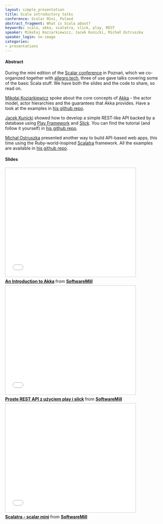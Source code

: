 ```yaml
---
layout: simple_presentation
title: Scala introductory talks
conference: Scalar Mini, Poland
abstract_fragment: What is Scala about?
keywords: scala, akka, scalatra, slick, play, REST
speaker: Mikołaj Koziarkiewicz, Jacek Kunicki, Michał Ostruszka
speaker_login: no-image
categories:
- presentations
---
```


#### Abstract

During the mini edition of the [Scalar conference](http://scalar-conf.com/) in Poznań, which we co-organized together with [allegro.tech](http://allegrotech.io/), three of use gave talks covering some of the basic Scala stuff. We have both the slides and the code to share, so read on.

[Mikołaj Koziarkiewicz](http://xn--mikoak-6db.net) spoke about the core concepts of [Akka](http://akka.io/) - the actor model, actor hierarchies and the guarantees that Akka provides. Have a look at the examples in [his github repo](https://github.com/mikolak-net/akka-intro-prez). 

[Jacek Kunicki](https://twitter.com/rucek) showed how to develop a simple REST-like API backed by a database using [Play Framework](https://www.playframework.com/) and [Slick](http://slick.typesafe.com/). You can find the tutorial (and follow it yourself) in [his github repo](https://github.com/rucek/play-slick-quickstart). 

[Michał Ostruszka](https://twitter.com/mostruszka) presented another way to build API-based web apps, this time using the Ruby-world-inspired [Scalatra](http://www.scalatra.org/) framework. All the examples are available in [his github repo](https://github.com/mostr/scalatra-demo-scalar-mini). 

#### Slides

<iframe src="//www.slideshare.net/slideshow/embed_code/key/Mcw6TxQ5DprM4r" width="425" height="355" frameborder="0" marginwidth="0" marginheight="0" scrolling="no" style="border:1px solid #CCC; border-width:1px; margin-bottom:5px; max-width: 100%;" allowfullscreen> </iframe> <div style="margin-bottom:5px"> <strong> <a href="//www.slideshare.net/SoftwareMill/introduction-to-akka-47533571" title="An Introduction to Akka" target="_blank">An Introduction to Akka</a> </strong> from <strong><a href="//www.slideshare.net/SoftwareMill" target="_blank">SoftwareMill</a></strong> </div>

<iframe src="//www.slideshare.net/slideshow/embed_code/key/GcZyvmtSclhO7D" width="425" height="355" frameborder="0" marginwidth="0" marginheight="0" scrolling="no" style="border:1px solid #CCC; border-width:1px; margin-bottom:5px; max-width: 100%;" allowfullscreen> </iframe> <div style="margin-bottom:5px"> <strong> <a href="//www.slideshare.net/SoftwareMill/proste-rest-api-z-uzyciem-play-i-slick" title="Proste REST API z użyciem play i slick" target="_blank">Proste REST API z użyciem play i slick</a> </strong> from <strong><a href="//www.slideshare.net/SoftwareMill" target="_blank">SoftwareMill</a></strong> </div>

<iframe src="//www.slideshare.net/slideshow/embed_code/key/Blz0tl4svsHRoc" width="425" height="355" frameborder="0" marginwidth="0" marginheight="0" scrolling="no" style="border:1px solid #CCC; border-width:1px; margin-bottom:5px; max-width: 100%;" allowfullscreen> </iframe> <div style="margin-bottom:5px"> <strong> <a href="//www.slideshare.net/SoftwareMill/scalatra-scalar-mini" title="Scalatra - scalar mini" target="_blank">Scalatra - scalar mini</a> </strong> from <strong><a href="//www.slideshare.net/SoftwareMill" target="_blank">SoftwareMill</a></strong> </div>